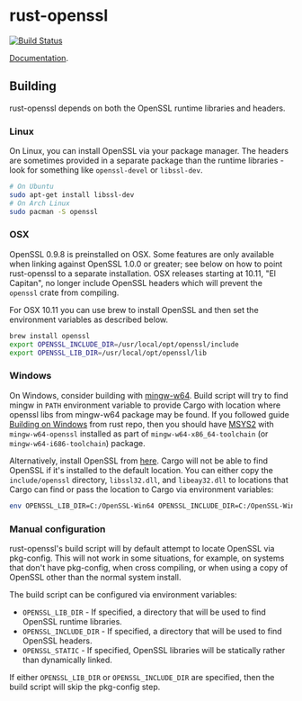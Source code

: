 # rust-openssl

[![Build Status](https://travis-ci.org/sfackler/rust-openssl.svg?branch=master)](https://travis-ci.org/sfackler/rust-openssl)

[Documentation](https://sfackler.github.io/rust-openssl/doc/v0.7.4/openssl).

## Building

rust-openssl depends on both the OpenSSL runtime libraries and headers.

### Linux

On Linux, you can install OpenSSL via your package manager. The headers are
sometimes provided in a separate package than the runtime libraries - look for
something like `openssl-devel` or `libssl-dev`.

```bash
# On Ubuntu
sudo apt-get install libssl-dev
# On Arch Linux
sudo pacman -S openssl
```

### OSX

OpenSSL 0.9.8 is preinstalled on OSX. Some features are only available when
linking against OpenSSL 1.0.0 or greater; see below on how to point
rust-openssl to a separate installation. OSX releases starting at 10.11, "El
Capitan", no longer include OpenSSL headers which will prevent the `openssl`
crate from compiling.

For OSX 10.11 you can use brew to install OpenSSL and then set the environment variables
as described below.
```bash
brew install openssl
export OPENSSL_INCLUDE_DIR=/usr/local/opt/openssl/include
export OPENSSL_LIB_DIR=/usr/local/opt/openssl/lib
```

### Windows

On Windows, consider building with [mingw-w64](http://mingw-w64.org/).
Build script will try to find mingw in `PATH` environment variable to provide
Cargo with location where openssl libs from mingw-w64 package may be found.
If you followed guide [Building on Windows](https://github.com/rust-lang/rust#building-on-windows)
from rust repo, then you should have [MSYS2](http://msys2.github.io/) with
`mingw-w64-openssl` installed as part of `mingw-w64-x86_64-toolchain`
(or `mingw-w64-i686-toolchain`) package.

Alternatively, install OpenSSL from [here][1]. Cargo will not be able to find OpenSSL if it's
installed to the default location. You can either copy the `include/openssl`
directory, `libssl32.dll`, and `libeay32.dll` to locations that Cargo can find
or pass the location to Cargo via environment variables:

```bash
env OPENSSL_LIB_DIR=C:/OpenSSL-Win64 OPENSSL_INCLUDE_DIR=C:/OpenSSL-Win64/include cargo build
```

### Manual configuration

rust-openssl's build script will by default attempt to locate OpenSSL via
pkg-config. This will not work in some situations, for example, on systems that
don't have pkg-config, when cross compiling, or when using a copy of OpenSSL
other than the normal system install.

The build script can be configured via environment variables:
* `OPENSSL_LIB_DIR` - If specified, a directory that will be used to find
    OpenSSL runtime libraries.
* `OPENSSL_INCLUDE_DIR` - If specified, a directory that will be used to find
    OpenSSL headers.
* `OPENSSL_STATIC` - If specified, OpenSSL libraries will be statically rather
    than dynamically linked.

If either `OPENSSL_LIB_DIR` or `OPENSSL_INCLUDE_DIR` are specified, then the
build script will skip the pkg-config step.

[1]: http://slproweb.com/products/Win32OpenSSL.html
